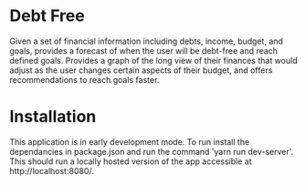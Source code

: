 # Debt Free
Given a set of financial information including debts, income, budget, and goals,
provides a forecast of when the user will be debt-free and reach defined goals.
Provides a graph of the long view of their finances that would adjust as the 
user changes certain aspects of their budget, and offers recommendations to 
reach goals faster.

# Installation
This application is in early development mode. To run install the dependancies
in package.json and run the command 'yarn run dev-server'. This should run a 
locally hosted version of the app accessible at http://localhost:8080/. 